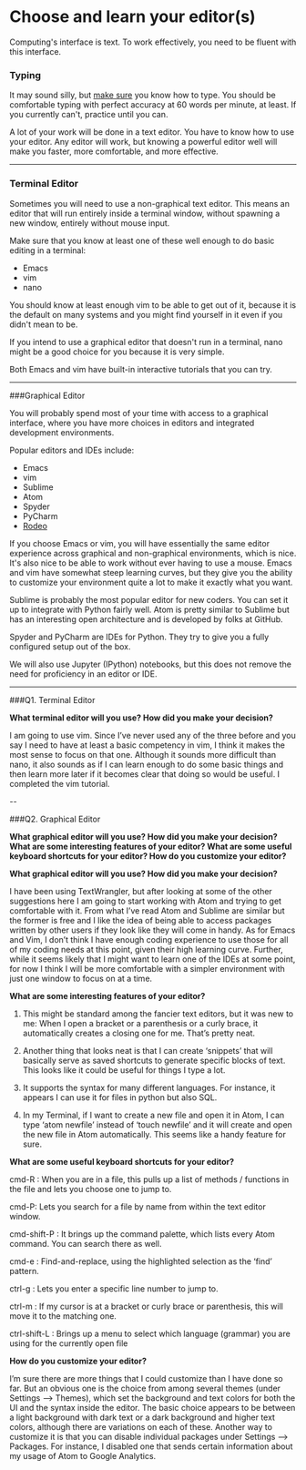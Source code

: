 # Choose and learn your editor(s)


Computing's interface is text. To work effectively, you need to be fluent with this interface.


### Typing

It may sound silly, but [make sure](http://www.typingtest.com/) you know how to type. You should be comfortable typing with perfect accuracy at 60 words per minute, at least. If you currently can't, practice until you can.

A lot of your work will be done in a text editor. You have to know how to use your editor. Any editor will work, but knowing a powerful editor well will make you faster, more comfortable, and more effective.

---

### Terminal Editor

Sometimes you will need to use a non-graphical text editor. This means an editor that will run entirely inside a terminal window, without spawning a new window, entirely without mouse input.

Make sure that you know at least one of these well enough to do basic editing in a terminal:

 * Emacs
 * vim
 * nano

You should know at least enough vim to be able to get out of it, because it is the default on many systems and you might find yourself in it even if you didn't mean to be.

If you intend to use a graphical editor that doesn't run in a terminal, nano might be a good choice for you because it is very simple.

Both Emacs and vim have built-in interactive tutorials that you can try.


---

###Graphical Editor

You will probably spend most of your time with access to a graphical interface, where you have more choices in editors and integrated development environments.

Popular editors and IDEs include:

 * Emacs
 * vim
 * Sublime
 * Atom
 * Spyder
 * PyCharm
 * [Rodeo](http://blog.yhat.com/posts/introducing-rodeo.html)

If you choose Emacs or vim, you will have essentially the same editor experience across graphical and non-graphical environments, which is nice. It's also nice to be able to work without ever having to use a mouse. Emacs and vim have somewhat steep learning curves, but they give you the ability to customize your environment quite a lot to make it exactly what you want.

Sublime is probably the most popular editor for new coders. You can set it up to integrate with Python fairly well. Atom is pretty similar to Sublime but has an interesting open architecture and is developed by folks at GitHub.

Spyder and PyCharm are IDEs for Python. They try to give you a fully configured setup out of the box.

We will also use Jupyter (IPython) notebooks, but this does not remove the need for proficiency in an editor or IDE.

---

###Q1. Terminal Editor

**What terminal editor will you use? How did you make your decision?**

I am going to use vim.  Since I’ve never used any of the three before and you say I need to have at least a basic competency in vim, I think it makes the most sense to focus on that one.  Although it sounds more difficult than nano, it also sounds as if I can learn enough to do some basic things and then learn more later if it becomes clear that doing so would be useful.  I completed the vim tutorial.

--

###Q2. Graphical Editor

**What graphical editor will you use? How did you make your decision? What are some interesting features of your editor? What are some useful keyboard shortcuts for your editor? How do you customize your editor?**

**What graphical editor will you use? How did you make your decision?** 

I have been using TextWrangler, but after looking at some of the other suggestions here I am going to start working with Atom and trying to get comfortable with it.  From what I’ve read Atom and Sublime are similar but the former is free and I like the idea of being able to access packages written by other users if they look like they will come in handy.  As for Emacs and Vim, I don’t think I have enough coding experience to use those for all of my coding needs at this point, given their high learning curve.  Further, while it seems likely that I might want to learn one of the IDEs at some point, for now I think I will be more comfortable with a simpler environment with just one window to focus on at a time.

**What are some interesting features of your editor?**  

1. This might be standard among the fancier text editors, but it was new to me: When I open a bracket or a parenthesis or a curly brace, it automatically creates a closing one for me.  That’s pretty neat.  

2. Another thing that looks neat is that I can create ‘snippets’ that will basically serve as saved shortcuts to generate specific blocks of text.  This looks like it could be useful for things I type a lot.

3. It supports the syntax for many different languages.  For instance, it appears I can use it for files in python but also SQL.

4. In my Terminal, if I want to create a new file and open it in Atom, I can type ‘atom newfile’ instead of ‘touch newfile’ and it will create and open the new file in Atom automatically.  This seems like a handy feature for sure.

**What are some useful keyboard shortcuts for your editor?**

cmd-R : When you are in a file, this pulls up a list of methods / functions in the file and lets you choose one to jump to.

cmd-P: Lets you search for a file by name from within the text editor window.

cmd-shift-P : It brings up the command palette, which lists every Atom command.  You can search there as well.

cmd-e : Find-and-replace, using the highlighted selection as the ‘find’ pattern.

ctrl-g : Lets you enter a specific line number to jump to.

ctrl-m : If my cursor is at a bracket or curly brace or parenthesis, this will move it to the matching one.

ctrl-shift-L : Brings up a menu to select which language (grammar) you are using for the currently open file

**How do you customize your editor?**

I’m sure there are more things that I could customize than I have done so far.  But an obvious one is the choice from among several themes (under Settings —> Themes), which set the background and text colors for both the UI and the syntax inside the editor.  The basic choice appears to be between a light background with dark text or a dark background and higher text colors, although there are variations on each of these.  Another way to customize it is that you can disable individual packages under Settings —> Packages.  For instance, I disabled one that sends certain information about my usage of Atom to Google Analytics.  
